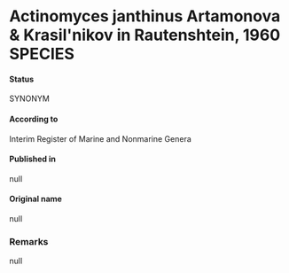 # Actinomyces janthinus Artamonova & Krasil'nikov in Rautenshtein, 1960 SPECIES

#### Status
SYNONYM

#### According to
Interim Register of Marine and Nonmarine Genera

#### Published in
null

#### Original name
null

### Remarks
null